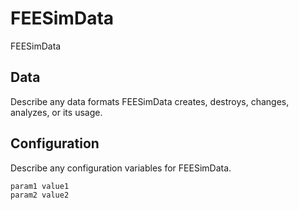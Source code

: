 # FEESimData

FEESimData

## Data

Describe any data formats FEESimData creates, destroys, changes, analyzes, or its usage.




## Configuration

Describe any configuration variables for FEESimData.

```
param1 value1
param2 value2
```

